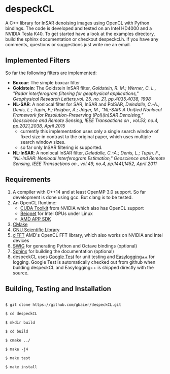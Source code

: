 despeckCL
=========

A C++ library for InSAR denoising images using OpenCL with Python bindings.
The code is developed and tested on an Intel HD4000 and a NVIDIA Tesla K40.
To get started have a look at the examples directory, build the sphinx documentation or checkout despeckcl.h.
If you have any comments, questions or suggestions just write me an email.

Implemented Filters
-------------------

So far the following filters are implemented:

* **Boxcar**: The simple boxcar filter
* **Goldstein**: The Goldstein InSAR filter, *Goldstein, R. M.; Werner, C. L., "Radar interferogram filtering for geophysical applications," Geophysical Research Letters,vol. 25, no. 21, pp.4035,4038, 1998*
* **NL-SAR**: A nonlocal filter for SAR, InSAR and PolSAR, *Deledalle, C.-A.; Denis, L.; Tupin, F.; Reigber, A.; Jäger, M., "NL-SAR: A Unified Nonlocal Framework for Resolution-Preserving (Pol)(In)SAR Denoising," Geoscience and Remote Sensing, IEEE Transactions on , vol.53, no.4, pp.2021,2038, April 2015*
    * currently this implementation uses only a single search window of fixed size in contrast to the original paper, which uses multiple search window sizes.
    * so far only InSAR filtering is supported.
* **NL-InSAR**: A nonlocal InSAR filter, *Deledalle, C.-A.; Denis, L.; Tupin, F., "NL-InSAR: Nonlocal Interferogram Estimation," Geoscience and Remote Sensing, IEEE Transactions on , vol.49, no.4, pp.1441,1452, April 2011*

Requirements
------------

1. A compiler with C++14 and at least OpenMP 3.0 support. So far development is done using gcc. But clang is to be tested.
2. An OpenCL Runtime:
    * <a href="https://developer.nvidia.com/cuda-toolkit">CUDA Toolkit</a> from NVIDIA which also has OpenCL support
    * <a href="http://www.freedesktop.org/wiki/Software/Beignet/">Beignet</a> for Intel GPUs under Linux
    * <a href="http://developer.amd.com/tools-and-sdks/opencl-zone/amd-accelerated-parallel-processing-app-sdk/">AMD APP SDK</a>
3. <a href="https://cmake.org/">CMake</a>
4. <a href="https://www.gnu.org/software/gsl/">GNU Scientific Library</a>
5. <a href="https://github.com/clMathLibraries/clFFT">clFFT</a> AMD's OpenCL FFT library, which also works on NVIDIA and Intel devices
6. <a href="http://swig.org/">SWIG</a> for generating Python and Octave bindings (optional)
7. <a href="http://sphinx-doc.org/">Sphinx</a> for building the documentation (optional)
8. despeckCL uses <a href="https://github.com/google/googletest">Google Test</a> for unit testing and <a href="https://github.com/easylogging/easyloggingpp/">Easylogging++</a> for logging. Google Test is automatically checked out from github when building despeckCL and Easylogging++ is shipped directly with the source.

Building, Testing and Installation
----------------------------------

```shell

$ git clone https://github.com/gbaier/despeckCL.git

$ cd despeckCL

$ mkdir build

$ cd build

$ cmake ../

$ make -j4

$ make test

$ make install
```
